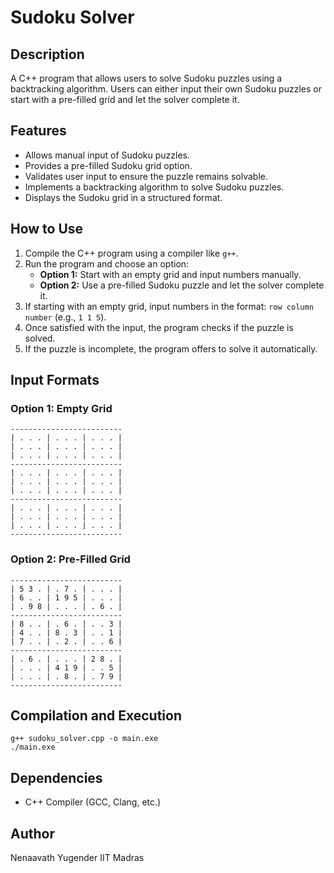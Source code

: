 # Sudoku Solver

## Description
A C++ program that allows users to solve Sudoku puzzles using a backtracking algorithm. Users can either input their own Sudoku puzzles or start with a pre-filled grid and let the solver complete it.

## Features
- Allows manual input of Sudoku puzzles.
- Provides a pre-filled Sudoku grid option.
- Validates user input to ensure the puzzle remains solvable.
- Implements a backtracking algorithm to solve Sudoku puzzles.
- Displays the Sudoku grid in a structured format.

## How to Use
1. Compile the C++ program using a compiler like `g++`.
2. Run the program and choose an option:
   - **Option 1:** Start with an empty grid and input numbers manually.
   - **Option 2:** Use a pre-filled Sudoku puzzle and let the solver complete it.
3. If starting with an empty grid, input numbers in the format: `row column number` (e.g., `1 1 5`).
4. Once satisfied with the input, the program checks if the puzzle is solved.
5. If the puzzle is incomplete, the program offers to solve it automatically.

## Input Formats

### Option 1: Empty Grid
```
-------------------------
| . . . | . . . | . . . |
| . . . | . . . | . . . |
| . . . | . . . | . . . |
-------------------------
| . . . | . . . | . . . |
| . . . | . . . | . . . |
| . . . | . . . | . . . |
-------------------------
| . . . | . . . | . . . |
| . . . | . . . | . . . |
| . . . | . . . | . . . |
-------------------------
```

### Option 2: Pre-Filled Grid
```
-------------------------
| 5 3 . | . 7 . | . . . |
| 6 . . | 1 9 5 | . . . |
| . 9 8 | . . . | . 6 . |
-------------------------
| 8 . . | . 6 . | . . 3 |
| 4 . . | 8 . 3 | . . 1 |
| 7 . . | . 2 . | . . 6 |
-------------------------
| . 6 . | . . . | 2 8 . |
| . . . | 4 1 9 | . . 5 |
| . . . | . 8 . | . 7 9 |
-------------------------
```

## Compilation and Execution
```
g++ sudoku_solver.cpp -o main.exe
./main.exe
```

## Dependencies
- C++ Compiler (GCC, Clang, etc.)

## Author
Nenaavath Yugender 
IIT Madras

